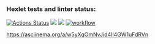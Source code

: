 ### Hexlet tests and linter status:
[![Actions Status](https://github.com/Daxping/java-project-71/workflows/hexlet-check/badge.svg)](https://github.com/Daxping/java-project-71/actions)
<a href="https://codeclimate.com/github/Daxping/java-project-71/maintainability"><img src="https://api.codeclimate.com/v1/badges/b94ebeda39344fc15316/maintainability" /></a>
<a href="https://codeclimate.com/github/Daxping/java-project-71/test_coverage"><img src="https://api.codeclimate.com/v1/badges/b94ebeda39344fc15316/test_coverage" /></a>
[![workflow](https://github.com/Daxping/java-project-71/actions/workflows/workflow.yml/badge.svg)](https://github.com/Daxping/java-project-71/actions/workflows/workflow.yml)

https://asciinema.org/a/w5yXqOmNvJid4Il4GW1uFdRVn
    
